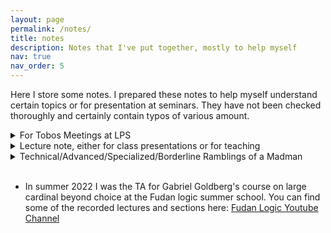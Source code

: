 ```yaml
---
layout: page
permalink: /notes/
title: notes
description: Notes that I've put together, mostly to help myself
nav: true
nav_order: 5
---
```


Here I store some notes. I prepared these notes to help myself understand certain topics or for presentation at seminars. They have not been checked thoroughly and certainly contain typos of various amount. 

<details><summary style="cursor: pointer">For Tobos Meetings at LPS</summary>

<div style="margin-left: 1em;">

Every now and then, Toby and his students run regular meetings to learn a particular topic, read a specfic paper, or to practice talking about works in progress. Here are the notes I prepared for these meetings. <br>

- 2023.April.13: Perfect set theorems for closed and analytic sets. <a href="April_13_2023_Perfect_set_theorems_LPS206.pdf">PDF</a> <br>
- 2022.Nov.22: Normal forms for \(\Sigma^1_1\), Luzin's arithmetic example, and prewellorderings. <a href="Nov_22_2022_Sigma11_normal_form_norms_prewellorderings.pdf">PDF</a>


<br><br>

</div>
</details>



<details><summary style="cursor: pointer">Lecture note, either for class presentations or for teaching</summary>

<div style="margin-left: 1em;">

- Introduction to Inaccessible Cardinals. <a href="intro_to_inaccessibility.pdf">PDF</a> <br>
- Measurable Cardinals and Elementary Embeddings. <a href="Measurable_Cardinal_Elem_Emb.pdf">PDF </a> <br>
- Product Forcing, Iterated Forcing, Continuum Coding, and Forcing the Ground Axiom.<a href="forcing_ground_axiom.pdf"> PDF </a> <br>
- (in Chinese) Magidor Characterization of Supercompactness, and Generic Ultrapowers. <a href="fudan_forcing_seminar_July22.pdf"> PDF </a> <br>
- (in Chinese, for general public) Infinity, Paradox, and Limits of Thoughts.<a href="Infinity__Paradox__and_the_Limits_of_Thoughts.pdf"> PDF </a> <br>
- (teaching material for intro logic) Decision tree method for filling out truth tables <a href="LPS30_decision_tree.pdf"> PDF </a> <br>

<br><br>
</div>
</details>



<details><summary style="cursor: pointer">Technical/Advanced/Specialized/Borderline Ramblings of a Madman</summary>

<div style="margin-left: 1em;">

- There is no Borel 2-coloring for the irrational rotation graph. <a href="no_borel_2_coloring.pdf"> PDF </a><br>
- Mouse capturing phenomena at \(\Delta^1_1\) and \(\Delta^1_2\). <a href="mouse_set_capturing.pdf"> PDF </a> <br>
- The largest \(\Pi^1_1\) thin set as a sharp. <a href="largest_thin_set_as_a_sharp.pdf"> PDF </a> <br>

<br><br>
</div>
</details>

<br>

<ul>
     <li>In summer 2022 I was the TA for Gabriel Goldberg's course on large cardinal beyond choice at the Fudan logic summer school. You can find some of the recorded lectures and sections here: <a href="https://www.youtube.com/@fudanlogic4708/videos">Fudan Logic Youtube Channel</a> </li>
</ul>
